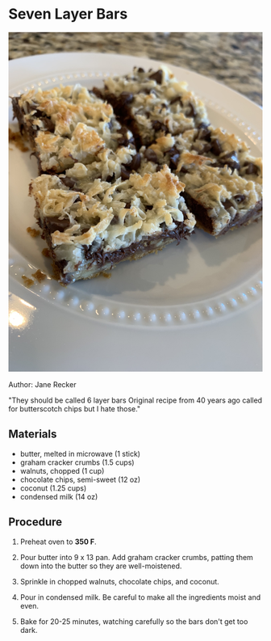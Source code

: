 # Seven Layer Bars

![](./images/seven-layer-bars.jpg)

Author: Jane Recker

"They should be called 6 layer bars Original recipe from 40 years ago
called for butterscotch chips but I hate those."

## Materials

- butter, melted in microwave (1 stick)
- graham cracker crumbs (1.5 cups)
- walnuts, chopped (1 cup)
- chocolate chips, semi-sweet (12 oz)
- coconut (1.25 cups)
- condensed milk (14 oz)

## Procedure

1. Preheat oven to **350 F**.

2. Pour butter into 9 x 13 pan.  Add graham cracker crumbs, patting
   them down into the butter so they are well-moistened.

3. Sprinkle in chopped walnuts, chocolate chips, and coconut.

4. Pour in condensed milk.  Be careful to make all the ingredients
   moist and even.

5. Bake for 20-25 minutes, watching carefully so the bars don't get
   too dark.
